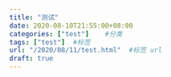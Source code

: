 ```yaml
---
title: "测试"
date: 2020-08-10T21:55:00+08:00
categories: ["test"]    #分类
tags: ["test"]  #标签
url: "/2020/08/11/test.html"  #标签 url
draft: true
---
```




<!-- +++
title="测试"
tags=["test"]
categories=["test"]
date="2019-12-18T21:55:00+08:00"
url="/2019/12/18/golang-gin-query-parameters-array-map.html"
toc=true
+++ -->